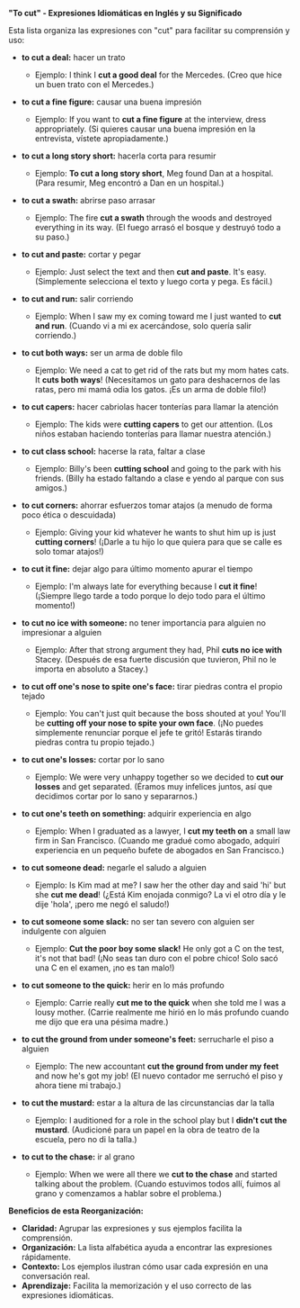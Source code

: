 

**"To cut" - Expresiones Idiomáticas en Inglés y su Significado**

Esta lista organiza las expresiones con "cut" para facilitar su comprensión y uso:

*   **to cut a deal:** hacer un trato
    *   Ejemplo: I think I **cut a good deal** for the Mercedes. (Creo que hice un buen trato con el Mercedes.)

*   **to cut a fine figure:** causar una buena impresión
    *   Ejemplo: If you want to **cut a fine figure** at the interview, dress appropriately. (Si quieres causar una buena impresión en la entrevista, vístete apropiadamente.)

*   **to cut a long story short:** hacerla corta   para resumir
    *   Ejemplo: **To cut a long story short**, Meg found Dan at a hospital. (Para resumir, Meg encontró a Dan en un hospital.)

*   **to cut a swath:** abrirse paso   arrasar
    *   Ejemplo: The fire **cut a swath** through the woods and destroyed everything in its way. (El fuego arrasó el bosque y destruyó todo a su paso.)

*   **to cut and paste:** cortar y pegar
    *   Ejemplo: Just select the text and then **cut and paste**. It's easy. (Simplemente selecciona el texto y luego corta y pega. Es fácil.)

*   **to cut and run:** salir corriendo
    *   Ejemplo: When I saw my ex coming toward me I just wanted to **cut and run**. (Cuando vi a mi ex acercándose, solo quería salir corriendo.)

*   **to cut both ways:** ser un arma de doble filo
    *   Ejemplo: We need a cat to get rid of the rats but my mom hates cats. It **cuts both ways**! (Necesitamos un gato para deshacernos de las ratas, pero mi mamá odia los gatos. ¡Es un arma de doble filo!)

*   **to cut capers:** hacer cabriolas   hacer tonterías para llamar la atención
    *   Ejemplo: The kids were **cutting capers** to get our attention. (Los niños estaban haciendo tonterías para llamar nuestra atención.)

*   **to cut class school:** hacerse la rata, faltar a clase
    *   Ejemplo: Billy's been **cutting school** and going to the park with his friends. (Billy ha estado faltando a clase e yendo al parque con sus amigos.)

*   **to cut corners:** ahorrar esfuerzos   tomar atajos (a menudo de forma poco ética o descuidada)
    *   Ejemplo: Giving your kid whatever he wants to shut him up is just **cutting corners**! (¡Darle a tu hijo lo que quiera para que se calle es solo tomar atajos!)

*   **to cut it fine:** dejar algo para último momento   apurar el tiempo
    *   Ejemplo: I'm always late for everything because I **cut it fine**! (¡Siempre llego tarde a todo porque lo dejo todo para el último momento!)

*   **to cut no ice with someone:** no tener importancia para alguien   no impresionar a alguien
    *   Ejemplo: After that strong argument they had, Phil **cuts no ice with** Stacey. (Después de esa fuerte discusión que tuvieron, Phil no le importa en absoluto a Stacey.)

*   **to cut off one's nose to spite one's face:** tirar piedras contra el propio tejado
    *   Ejemplo: You can't just quit because the boss shouted at you! You'll be **cutting off your nose to spite your own face**. (¡No puedes simplemente renunciar porque el jefe te gritó! Estarás tirando piedras contra tu propio tejado.)

*   **to cut one's losses:** cortar por lo sano
    *   Ejemplo: We were very unhappy together so we decided to **cut our losses** and get separated. (Éramos muy infelices juntos, así que decidimos cortar por lo sano y separarnos.)

*   **to cut one's teeth on something:** adquirir experiencia en algo
    *   Ejemplo: When I graduated as a lawyer, I **cut my teeth on** a small law firm in San Francisco. (Cuando me gradué como abogado, adquirí experiencia en un pequeño bufete de abogados en San Francisco.)

*   **to cut someone dead:** negarle el saludo a alguien
    *   Ejemplo: Is Kim mad at me? I saw her the other day and said 'hi' but she **cut me dead**! (¿Está Kim enojada conmigo? La vi el otro día y le dije 'hola', ¡pero me negó el saludo!)

*   **to cut someone some slack:** no ser tan severo con alguien   ser indulgente con alguien
    *   Ejemplo: **Cut the poor boy some slack!** He only got a C on the test, it's not that bad! (¡No seas tan duro con el pobre chico! Solo sacó una C en el examen, ¡no es tan malo!)

*   **to cut someone to the quick:** herir en lo más profundo
    *   Ejemplo: Carrie really **cut me to the quick** when she told me I was a lousy mother. (Carrie realmente me hirió en lo más profundo cuando me dijo que era una pésima madre.)

*   **to cut the ground from under someone's feet:** serrucharle el piso a alguien
    *   Ejemplo: The new accountant **cut the ground from under my feet** and now he's got my job! (El nuevo contador me serruchó el piso y ahora tiene mi trabajo.)

*   **to cut the mustard:** estar a la altura de las circunstancias   dar la talla
    *   Ejemplo: I auditioned for a role in the school play but I **didn't cut the mustard**. (Audicioné para un papel en la obra de teatro de la escuela, pero no di la talla.)

*   **to cut to the chase:** ir al grano
    *   Ejemplo: When we were all there we **cut to the chase** and started talking about the problem. (Cuando estuvimos todos allí, fuimos al grano y comenzamos a hablar sobre el problema.)

**Beneficios de esta Reorganización:**

*   **Claridad:** Agrupar las expresiones y sus ejemplos facilita la comprensión.
*   **Organización:** La lista alfabética ayuda a encontrar las expresiones rápidamente.
*   **Contexto:** Los ejemplos ilustran cómo usar cada expresión en una conversación real.
*   **Aprendizaje:** Facilita la memorización y el uso correcto de las expresiones idiomáticas.


